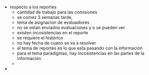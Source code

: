 - respecto a los reportes
	- cantidad de trabajo para las comisiones
	- se comez 3 semanas tarde,
	- tema de asignacion de evaluadiores
	- no se estan enviadno evaluaciones y o se pueden ver
	- existen incosistencias en el reporte
	- se requiere el histórico
	- no hay fecha de cuano se va a resolver
	- el tema de reportes es lo que esta pasando con la información
	- para el tema paradigmas, hay incosistencias en las partes de la información
	-
-